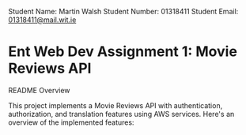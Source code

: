 Student Name: Martin Walsh
Student Number: 01318411
Student Email: 01318411@mail.wit.ie

# Ent Web Dev Assignment 1: Movie Reviews API
README Overview

This project implements a Movie Reviews API with authentication, authorization, and translation features using AWS services. 
Here's an overview of the implemented features:


